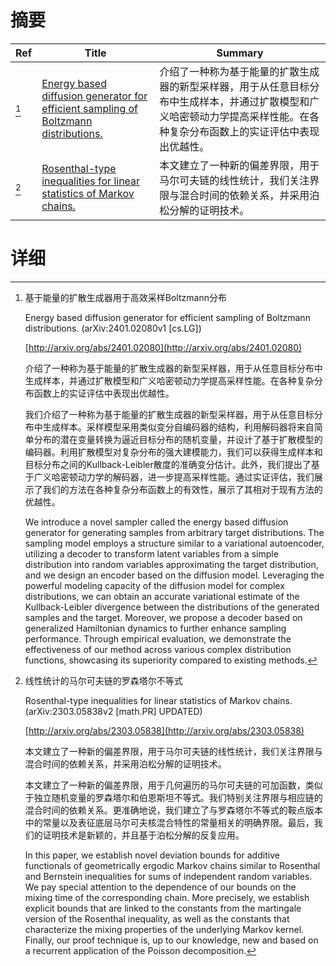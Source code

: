 # 摘要

| Ref | Title | Summary |
| --- | --- | --- |
| [^1] | [Energy based diffusion generator for efficient sampling of Boltzmann distributions.](http://arxiv.org/abs/2401.02080) | 介绍了一种称为基于能量的扩散生成器的新型采样器，用于从任意目标分布中生成样本，并通过扩散模型和广义哈密顿动力学提高采样性能。在各种复杂分布函数上的实证评估中表现出优越性。 |
| [^2] | [Rosenthal-type inequalities for linear statistics of Markov chains.](http://arxiv.org/abs/2303.05838) | 本文建立了一种新的偏差界限，用于马尔可夫链的线性统计，我们关注界限与混合时间的依赖关系，并采用泊松分解的证明技术。 |

# 详细

[^1]: 基于能量的扩散生成器用于高效采样Boltzmann分布

    Energy based diffusion generator for efficient sampling of Boltzmann distributions. (arXiv:2401.02080v1 [cs.LG])

    [http://arxiv.org/abs/2401.02080](http://arxiv.org/abs/2401.02080)

    介绍了一种称为基于能量的扩散生成器的新型采样器，用于从任意目标分布中生成样本，并通过扩散模型和广义哈密顿动力学提高采样性能。在各种复杂分布函数上的实证评估中表现出优越性。

    

    我们介绍了一种称为基于能量的扩散生成器的新型采样器，用于从任意目标分布中生成样本。采样模型采用类似变分自编码器的结构，利用解码器将来自简单分布的潜在变量转换为逼近目标分布的随机变量，并设计了基于扩散模型的编码器。利用扩散模型对复杂分布的强大建模能力，我们可以获得生成样本和目标分布之间的Kullback-Leibler散度的准确变分估计。此外，我们提出了基于广义哈密顿动力学的解码器，进一步提高采样性能。通过实证评估，我们展示了我们的方法在各种复杂分布函数上的有效性，展示了其相对于现有方法的优越性。

    We introduce a novel sampler called the energy based diffusion generator for generating samples from arbitrary target distributions. The sampling model employs a structure similar to a variational autoencoder, utilizing a decoder to transform latent variables from a simple distribution into random variables approximating the target distribution, and we design an encoder based on the diffusion model. Leveraging the powerful modeling capacity of the diffusion model for complex distributions, we can obtain an accurate variational estimate of the Kullback-Leibler divergence between the distributions of the generated samples and the target. Moreover, we propose a decoder based on generalized Hamiltonian dynamics to further enhance sampling performance. Through empirical evaluation, we demonstrate the effectiveness of our method across various complex distribution functions, showcasing its superiority compared to existing methods.
    
[^2]: 线性统计的马尔可夫链的罗森塔尔不等式

    Rosenthal-type inequalities for linear statistics of Markov chains. (arXiv:2303.05838v2 [math.PR] UPDATED)

    [http://arxiv.org/abs/2303.05838](http://arxiv.org/abs/2303.05838)

    本文建立了一种新的偏差界限，用于马尔可夫链的线性统计，我们关注界限与混合时间的依赖关系，并采用泊松分解的证明技术。

    

    本文建立了一种新的偏差界限，用于几何遍历的马尔可夫链的可加函数，类似于独立随机变量的罗森塔尔和伯恩斯坦不等式。我们特别关注界限与相应链的混合时间的依赖关系。更准确地说，我们建立了与罗森塔尔不等式的鞍点版本中的常量以及表征底层马尔可夫核混合特性的常量相关的明确界限。最后，我们的证明技术是新颖的，并且基于泊松分解的反复应用。

    In this paper, we establish novel deviation bounds for additive functionals of geometrically ergodic Markov chains similar to Rosenthal and Bernstein inequalities for sums of independent random variables. We pay special attention to the dependence of our bounds on the mixing time of the corresponding chain. More precisely, we establish explicit bounds that are linked to the constants from the martingale version of the Rosenthal inequality, as well as the constants that characterize the mixing properties of the underlying Markov kernel. Finally, our proof technique is, up to our knowledge, new and based on a recurrent application of the Poisson decomposition.
    

